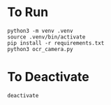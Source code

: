 # To Run

```console
python3 -m venv .venv
source .venv/bin/activate
pip install -r requirements.txt
python3 ocr_camera.py
```

# To Deactivate

```console
deactivate
```
